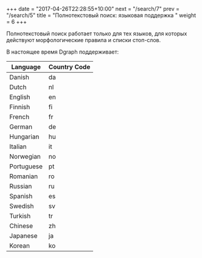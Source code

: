 +++
date =  "2017-04-26T22:28:55+10:00"
next = "/search/7"
prev = "/search/5"
title = "Полнотекстовый поиск: языковая поддержка "
weight = 6
+++

Полнотекстовый поиск работает только для тех языков, для которых действуют морфологические правила и списки стоп-слов.

В настоящее время Dgraph поддерживает:

| Language | Country Code |
|----------|--------------|
Danish | da
Dutch | nl
English | en
Finnish | fi
French | fr
German | de
Hungarian | hu
Italian | it
Norwegian | no
Portuguese | pt
Romanian | ro
Russian | ru
Spanish | es
Swedish | sv
Turkish | tr
Chinese | zh
Japanese | ja
Korean | ko
